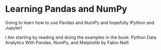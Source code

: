 # Learning Pandas and NumPy

Going to learn how to use Pandas and NumPy and hopefully IPython and Jupyter!

I Am starting by reading and doing the examples in the book:
Python Data Analytics 
With Pandas, NumPy, and Matplotlib
by Fabio Nelli

